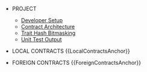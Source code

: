 * PROJECT
	* [Developer Setup](project/DeveloperSetup.md)
	* [Contract Architecture](project/ContractArchitecture.md) 
	* [Trait Hash Bitmasking](project/TraitHashBitmasking.md)
	* [Unit Test Output](project/UnitTestOutput.md)
	
* LOCAL CONTRACTS
{{LocalContractsAnchor}}

* FOREIGN CONTRACTS
{{ForeignContractsAnchor}}